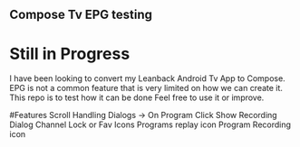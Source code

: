 ## Compose Tv EPG testing
# Still in Progress

I have been looking to convert my Leanback Android Tv App to Compose.
EPG is not a common feature that is very limited on how we can create it.
This repo is to test how it can be done
Feel free to use it or improve.






 #Features
 Scroll Handling
 Dialogs -> On Program Click Show Recording Dialog 
 Channel Lock or Fav Icons
 Programs replay icon
 Program Recording icon


